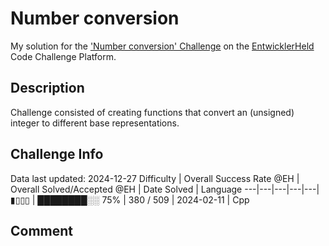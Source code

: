 # Number conversion

My solution for the ['Number conversion' Challenge](https://platform.entwicklerheld.de/challenge/number-conversion?technology=Cpp) on the [EntwicklerHeld](https://platform.entwicklerheld.de/) Code Challenge Platform.

## Description
Challenge consisted of creating functions that convert an (unsigned) integer to different base representations.

## Challenge Info
Data last updated: 2024-12-27
Difficulty | Overall Success Rate @EH | Overall Solved/Accepted @EH | Date Solved | Language
---|---|---|---|---|
▮▯▯▯ | ████████░░ 75% | 380 / 509 | 2024-02-11 | Cpp

## Comment
